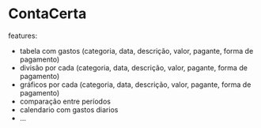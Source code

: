 # ContaCerta

features:
- tabela com gastos (categoria, data, descrição, valor, pagante, forma de pagamento)
- divisão por cada (categoria, data, descrição, valor, pagante, forma de pagamento)
- gráficos por cada (categoria, data, descrição, valor, pagante, forma de pagamento)
- comparação entre períodos
- calendario com gastos diarios
- ...
